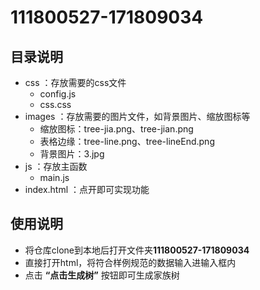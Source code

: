 # 111800527-171809034

## 目录说明
* css ：存放需要的css文件
  * config.js
  * css.css
* images ：存放需要的图片文件，如背景图片、缩放图标等
  * 缩放图标：tree-jia.png、tree-jian.png
  * 表格边缘：tree-line.png、tree-lineEnd.png
  * 背景图片：3.jpg
* js ：存放主函数
  * main.js
* index.html ：点开即可实现功能

## 使用说明
* 将仓库clone到本地后打开文件夹**111800527-171809034**
* 直接打开html，将符合样例规范的数据输入进输入框内
* 点击 **“点击生成树”** 按钮即可生成家族树
